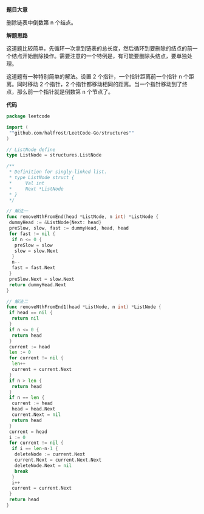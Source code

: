 **题目大意** 

删除链表中倒数第 n 个结点。

**解题思路**

这道题比较简单，先循环一次拿到链表的总长度，然后循环到要删除的结点的前一个结点开始删除操作。需要注意的一个特例是，有可能要删除头结点，要单独处理。

这道题有一种特别简单的解法。设置 2 个指针，一个指针距离前一个指针 n 个距离。同时移动 2 个指针，2 个指针都移动相同的距离。当一个指针移动到了终点，那么前一个指针就是倒数第 n 个节点了。

**代码** 

```go
package leetcode

import (
 ""github.com/halfrost/LeetCode-Go/structures""
)

// ListNode define
type ListNode = structures.ListNode

/**
 * Definition for singly-linked list.
 * type ListNode struct {
 *     Val int
 *     Next *ListNode
 * }
 */

// 解法一
func removeNthFromEnd(head *ListNode, n int) *ListNode {
 dummyHead := &ListNode{Next: head}
 preSlow, slow, fast := dummyHead, head, head
 for fast != nil {
  if n <= 0 {
   preSlow = slow
   slow = slow.Next
  }
  n--
  fast = fast.Next
 }
 preSlow.Next = slow.Next
 return dummyHead.Next
}

// 解法二
func removeNthFromEnd1(head *ListNode, n int) *ListNode {
 if head == nil {
  return nil
 }
 if n <= 0 {
  return head
 }
 current := head
 len := 0
 for current != nil {
  len++
  current = current.Next
 }
 if n > len {
  return head
 }
 if n == len {
  current := head
  head = head.Next
  current.Next = nil
  return head
 }
 current = head
 i := 0
 for current != nil {
  if i == len-n-1 {
   deleteNode := current.Next
   current.Next = current.Next.Next
   deleteNode.Next = nil
   break
  }
  i++
  current = current.Next
 }
 return head
}
```